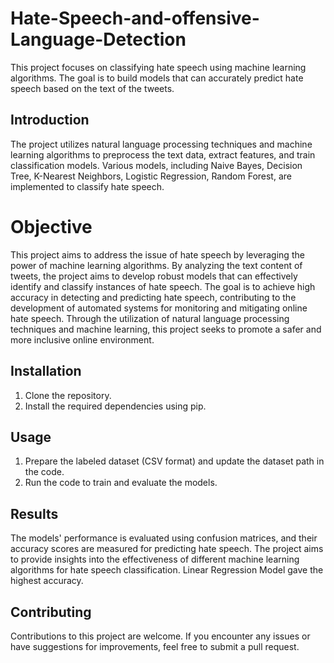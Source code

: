 # Hate-Speech-and-offensive-Language-Detection

This project focuses on classifying hate speech using machine learning algorithms. The goal is to build models that can accurately predict hate speech based on the text of the tweets.

## Introduction
The project utilizes natural language processing techniques and machine learning algorithms to preprocess the text data, extract features, and train classification models. Various models, including Naive Bayes, Decision Tree, K-Nearest Neighbors, Logistic Regression, Random Forest, are implemented to classify hate speech.
# Objective 
This project aims to address the issue of hate speech by leveraging the power of machine learning algorithms. By analyzing the text content of tweets, the project aims to develop robust models that can effectively identify and classify instances of hate speech. The goal is to achieve high accuracy in detecting and predicting hate speech, contributing to the development of automated systems for monitoring and mitigating online hate speech. Through the utilization of natural language processing techniques and machine learning, this project seeks to promote a safer and more inclusive online environment.

## Installation
1. Clone the repository.
2. Install the required dependencies using pip.

## Usage
1. Prepare the labeled dataset (CSV format) and update the dataset path in the code.
2. Run the code to train and evaluate the models.

## Results
The models' performance is evaluated using confusion matrices, and their accuracy scores are measured for predicting hate speech. The project aims to provide insights into the effectiveness of different machine learning algorithms for hate speech classification.
Linear Regression Model gave the highest accuracy.
## Contributing
Contributions to this project are welcome. If you encounter any issues or have suggestions for improvements, feel free to submit a pull request.
